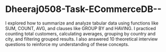 # Dheeraj0508-Task-ECommerceDB--
I explored how to summarize and analyze tabular data using functions like SUM, COUNT, AVG, and clauses like GROUP BY and HAVING. I practiced counting total customers, calculating averages, grouping by country and city, and filtering grouped results. I also answered 10 theoretical interview questions to reinforce my understanding of these concepts.
